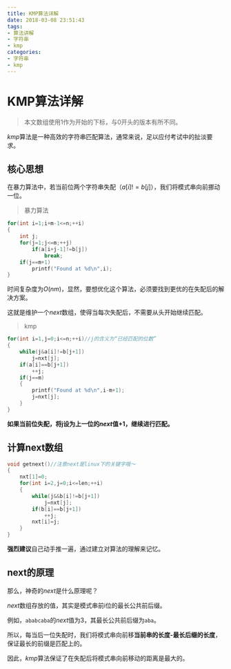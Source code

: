 ```yaml
---
title: KMP算法详解
date: 2018-03-08 23:51:43
tags:
- 算法讲解
- 字符串
- kmp
categories:
- 字符串
- kmp
---
```


# KMP算法详解

> 本文数组使用1作为开始的下标，与0开头的版本有所不同。

$kmp$算法是一种高效的字符串匹配算法，通常来说，足以应付考试中的扯淡要求。

<!-- more -->

## 核心思想

在暴力算法中，若当前位两个字符串失配（$a[i]!=b[j]$），我们将模式串向前挪动一位。

> 暴力算法

```c++
for(int i=1;i+m-1<=n;++i)
{
    int j;
    for(j=1;j<=m;++j)
        if(a[i+j-1]!=b[j])
            break;
    if(j==m+1)
        printf("Found at %d\n",i);
}
```

时间复杂度为$O(nm)$，显然，要想优化这个算法，必须要找到更优的在失配后的解决方案。

这就是维护一个$next$数组，使得当每次失配后，不需要从头开始继续匹配。

> kmp

```c++
for(int i=1,j=0;i<=n;++i)//j的含义为“已经匹配的位数”
{
    while(j&a[i]!=b[j+1])
        j=nxt[j];
    if(a[i]==b[j+1])
        ++j;
    if(j==m)
    {
        printf("Found at %d\n",i-m+1);
        j=nxt[j];
    }
}
```

**如果当前位失配，将j设为上一位的$next$值$+1$，继续进行匹配。**

## 计算next数组

```c++
void getnext()//注意next是linux下的关键字哦～
{
    nxt[1]=0;
    for(int i=2,j=0;i<=len;++i)
    {
        while(j&&b[i]!=b[j+1])
            j=nxt[j];
        if(b[i]==b[j+1])
            ++j;
        nxt[i]=j;
    }
}
```

**强烈建议**自己动手推一遍，通过建立对算法的理解来记忆。

## next的原理

那么，神奇的$next$是什么原理呢？

$next$数组存放的值，其实是模式串前i位的最长公共前后缀。

例如，`ababcaba`的$next$值为3，其最长公共前后缀为`aba`。

所以，每当后一位失配时，我们将模式串向前移**当前串的长度-最长后缀的长度**，保证最长的前缀是匹配上的。

因此，$kmp$算法保证了在失配后将模式串向前移动的距离是最大的。

